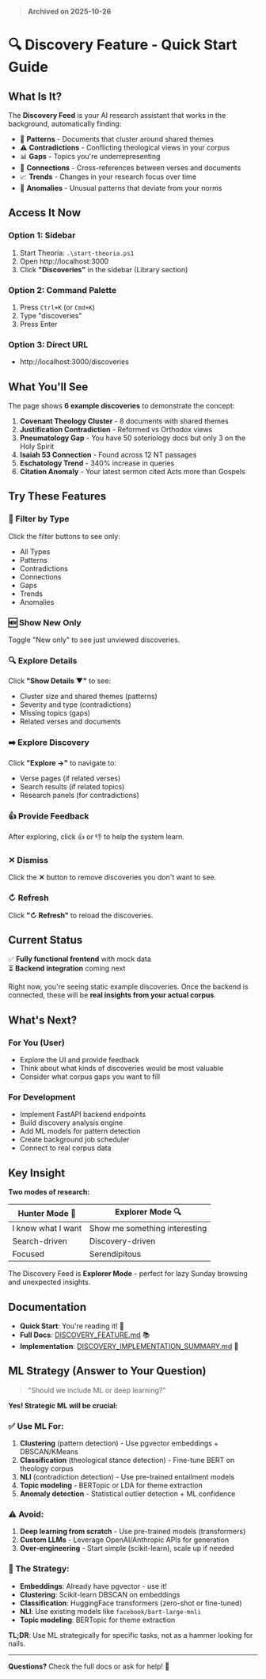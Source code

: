 > **Archived on 2025-10-26**

# 🔍 Discovery Feature - Quick Start Guide

## What Is It?

The **Discovery Feed** is your AI research assistant that works in the background, automatically finding:

- 🔗 **Patterns** - Documents that cluster around shared themes
- ⚠️ **Contradictions** - Conflicting theological views in your corpus
- 📊 **Gaps** - Topics you're underrepresenting  
- 🔄 **Connections** - Cross-references between verses and documents
- 📈 **Trends** - Changes in your research focus over time
- 🎯 **Anomalies** - Unusual patterns that deviate from your norms

## Access It Now

### Option 1: Sidebar
1. Start Theoria: `.\start-theoria.ps1`
2. Open http://localhost:3000
3. Click **"Discoveries"** in the sidebar (Library section)

### Option 2: Command Palette
1. Press `Ctrl+K` (or `Cmd+K`)
2. Type "discoveries"
3. Press Enter

### Option 3: Direct URL
- http://localhost:3000/discoveries

## What You'll See

The page shows **6 example discoveries** to demonstrate the concept:

1. **Covenant Theology Cluster** - 8 documents with shared themes
2. **Justification Contradiction** - Reformed vs Orthodox views
3. **Pneumatology Gap** - You have 50 soteriology docs but only 3 on the Holy Spirit
4. **Isaiah 53 Connection** - Found across 12 NT passages
5. **Eschatology Trend** - 340% increase in queries
6. **Citation Anomaly** - Your latest sermon cited Acts more than Gospels

## Try These Features

### 🎯 Filter by Type
Click the filter buttons to see only:
- All Types
- Patterns
- Contradictions  
- Connections
- Gaps
- Trends
- Anomalies

### 🆕 Show New Only
Toggle "New only" to see just unviewed discoveries.

### 🔍 Explore Details
Click **"Show Details ▼"** to see:
- Cluster size and shared themes (patterns)
- Severity and type (contradictions)
- Missing topics (gaps)
- Related verses and documents

### ➡️ Explore Discovery
Click **"Explore →"** to navigate to:
- Verse pages (if related verses)
- Search results (if related topics)
- Research panels (for contradictions)

### 👍 Provide Feedback
After exploring, click 👍 or 👎 to help the system learn.

### ✕ Dismiss
Click the **✕** button to remove discoveries you don't want to see.

### ↻ Refresh
Click **"↻ Refresh"** to reload the discoveries.

## Current Status

✅ **Fully functional frontend** with mock data  
⏳ **Backend integration** coming next

Right now, you're seeing static example discoveries. Once the backend is connected, these will be **real insights from your actual corpus**.

## What's Next?

### For You (User)
- Explore the UI and provide feedback
- Think about what kinds of discoveries would be most valuable
- Consider what corpus gaps you want to fill

### For Development
- Implement FastAPI backend endpoints
- Build discovery analysis engine
- Add ML models for pattern detection
- Create background job scheduler
- Connect to real corpus data

## Key Insight

**Two modes of research:**

| Hunter Mode 🎯 | Explorer Mode 🔍 |
|----------------|------------------|
| I know what I want | Show me something interesting |
| Search-driven | Discovery-driven |
| Focused | Serendipitous |

The Discovery Feed is **Explorer Mode** - perfect for lazy Sunday browsing and unexpected insights.

## Documentation

- **Quick Start**: You're reading it! 📄
- **Full Docs**: [DISCOVERY_FEATURE.md](DISCOVERY_FEATURE.md) 📚
- **Implementation**: [DISCOVERY_IMPLEMENTATION_SUMMARY.md](../DISCOVERY_IMPLEMENTATION_SUMMARY.md) 🔧

## ML Strategy (Answer to Your Question)

> "Should we include ML or deep learning?"

**Yes! Strategic ML will be crucial:**

### ✅ Use ML For:
1. **Clustering** (pattern detection) - Use pgvector embeddings + DBSCAN/KMeans
2. **Classification** (theological stance detection) - Fine-tune BERT on theology corpus
3. **NLI** (contradiction detection) - Use pre-trained entailment models
4. **Topic modeling** - BERTopic or LDA for theme extraction
5. **Anomaly detection** - Statistical outlier detection + ML confidence

### ⚠️ Avoid:
1. **Deep learning from scratch** - Use pre-trained models (transformers)
2. **Custom LLMs** - Leverage OpenAI/Anthropic APIs for generation
3. **Over-engineering** - Start simple (scikit-learn), scale up if needed

### 🎯 The Strategy:
- **Embeddings**: Already have pgvector - use it!
- **Clustering**: Scikit-learn DBSCAN on embeddings
- **Classification**: HuggingFace transformers (zero-shot or fine-tuned)
- **NLI**: Use existing models like `facebook/bart-large-mnli`
- **Topic modeling**: BERTopic for theme extraction

**TL;DR**: Use ML strategically for specific tasks, not as a hammer looking for nails.

---

**Questions?** Check the full docs or ask for help! 🚀
